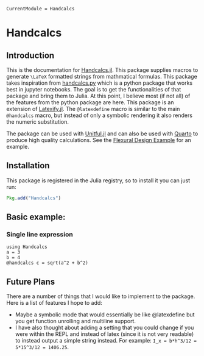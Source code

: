 ```@meta
CurrentModule = Handcalcs
```

# Handcalcs

## Introduction

This is the documentation for [Handcalcs.jl](https://github.com/co1emi11er2/Handcalcs.jl). This package supplies macros to generate ``\LaTeX`` formatted strings from mathmatical formulas. This package takes inspiration from [handcalcs.py](https://github.com/connorferster/handcalcs) which is a python package that works best in jupyter notebooks. The goal is to get the functionalities of that package and bring them to Julia. At this point, I believe most (if not all) of the features from the python package are here. This package is an extension of [Latexify.jl](https://github.com/korsbo/Latexify.jl). The `@latexdefine` macro is similar to the main `@handcalcs` macro, but instead of only a symbolic rendering it also renders the numeric substitution.

The package can be used with [Unitful.jl](https://painterqubits.github.io/Unitful.jl/stable/) and can also be used with [Quarto](https://quarto.org/) to produce high quality calculations. See the [Flexural Design Example](https://github.com/co1emi11er2/Handcalcs.jl/blob/master/examples/Flexure%20Design/FlexureDesign.pdf) for an example.


## Installation
This package is registered in the Julia registry, so to install it you can just
run:

```julia
Pkg.add("Handcalcs")
```

## Basic example:

### Single line expression

```@example main
using Handcalcs
a = 3
b = 4
@handcalcs c = sqrt(a^2 + b^2)
```


## Future Plans

There are a number of things that I would like to implement to the package. Here is a list of features I hope to add:

- Maybe a symbolic mode that would essentially be like @latexdefine but you get function unrolling and multiline support.
- I have also thought about adding a setting that you could change if you were within the REPL and instead of latex (since it is not very readable) to instead output a simple string instead. For example: `I_x = b*h^3/12 = 5*15^3/12 = 1406.25`.
